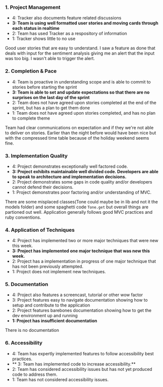 ### 1. Project Management

*   4: Tracker also documents feature related discussions
*   **3: Team is using well formatted user stories and moving cards through each status in realtime**
*   2: Team has used Tracker as a respository of information
*   1: Tracker shows little to no use

Good user stories that are easy to understand.  I saw a feature as done that deals with input for the sentiment analysis giving me an alert that the input was too big.  I wasn't able to trigger the alert.  

### 2. Completion & Pace

*   4: Team is proactive in understanding scope and is able to commit to stories before starting the sprint
*   **3: Team is able to set and update expectations so that there are no surprises on the last day of the sprint**
*   2: Team does not have agreed upon stories completed at the end of the sprint, but has a plan to get them done
*   1: Team does not have agreed upon stories completed, and has no plan to complete theme

Team had clear communications on expectation and if they we're not able to deliver on stories.  Earlier than the night before would have been nice but with the compressed time table because of the holiday weekend seems fine.

### 3. Implementation Quality

*   4: Project demonstrates exceptionally well factored code.
*   **3: Project exhibits maintainable well divided code. Developers are able to speak to architecture and implementation decisions.**
*   2: Project demonstrates some gaps in code quality and/or developers cannot defend their decisions.
*   1: Project demonstrates poor factoring and/or understanding of MVC.

There are some misplaced classes(Tone could maybe be in lib and not it the models folder) and some spaghetti code `Tone.get` but overall things are partioned out well.  Application generally follows good MVC practices and ruby conventions.

### 4. Application of Techniques

*   4: Project has implemented two or more major techniques that were new this week.
*   **3: Project has implemented one major technique that was new this week.**
*   2: Project has a implementation in progress of one major technique that has not been previously attempted.
*   1: Project does not implement new techniques.

### 5. Documentation

*   4: Project also features a screencast, tutorial or other wow factor
*   3: Project features easy to navigate documentation showing how to setup and contribute to the application
*   2: Project features barebones documentation showing how to get the dev environment up and running
*   **1: Project has insufficient documentation**

There is no documentation

### 6. Accessibility

*   4: Team has expertly implemented features to follow accessibility best practices.
*   ** 3: Team has implemented code to increase accessibility.**
*   2: Team has considered accessibility issues but has not yet produced code to address them.
*   1: Team has not considered accessibility issues.

